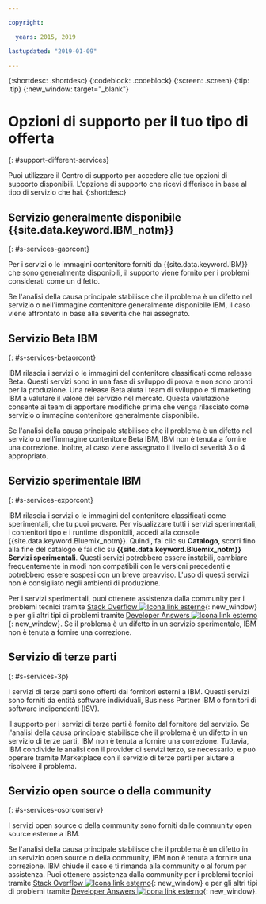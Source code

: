 ```yaml
---

copyright:

  years: 2015, 2019

lastupdated: "2019-01-09"

---
```


{:shortdesc: .shortdesc}
{:codeblock: .codeblock}
{:screen: .screen}
{:tip: .tip}
{:new_window: target="_blank"}


# Opzioni di supporto per il tuo tipo di offerta
{: #support-different-services}

Puoi utilizzare il Centro di supporto per accedere alle tue opzioni di supporto disponibili. L'opzione di supporto che ricevi differisce in base al tipo di servizio che hai. 
{:shortdesc}

## Servizio generalmente disponibile {{site.data.keyword.IBM_notm}}
{: #s-services-gaorcont}

Per i servizi o le immagini contenitore forniti da {{site.data.keyword.IBM}} che sono generalmente disponibili, il supporto viene fornito per i problemi considerati come un difetto.

Se l'analisi della causa principale stabilisce che il problema è un difetto nel servizio o nell'immagine contenitore generalmente disponibile IBM, il caso viene affrontato in base alla severità che hai assegnato.

## Servizio Beta IBM
{: #s-services-betaorcont}

IBM rilascia i servizi o le immagini del contenitore classificati come release Beta. Questi servizi sono in una fase di sviluppo di prova e non sono pronti per la produzione. Una release Beta aiuta i team di sviluppo e di marketing IBM a valutare il valore del servizio nel mercato. Questa valutazione consente ai team di apportare modifiche prima che venga rilasciato come servizio o immagine contenitore generalmente disponibile.

Se l'analisi della causa principale stabilisce che il problema è un difetto nel servizio o nell'immagine contenitore Beta IBM, IBM non è tenuta a fornire una correzione. Inoltre, al caso viene assegnato il livello di severità 3 o 4 appropriato.

## Servizio sperimentale IBM
{: #s-services-exporcont}

IBM rilascia i servizi o le immagini del contenitore classificati come sperimentali, che tu puoi provare. Per visualizzare tutti i servizi sperimentali, i contenitori tipo e i runtime disponibili, accedi alla console {{site.data.keyword.Bluemix_notm}}. Quindi, fai clic su **Catalogo**, scorri fino alla fine del catalogo e fai clic su **{{site.data.keyword.Bluemix_notm}} Servizi sperimentali**. Questi servizi potrebbero essere instabili, cambiare frequentemente in modi non compatibili con le versioni precedenti e potrebbero essere sospesi con un breve preavviso. L'uso di questi servizi non è consigliato negli ambienti di produzione.

Per i servizi sperimentali, puoi ottenere assistenza dalla community per i problemi tecnici tramite [Stack Overflow ![Icona link esterno](../icons/launch-glyph.svg "Icona link esterno")](http://stackoverflow.com/questions/tagged/ibm-bluemix){: new_window} e per gli altri tipi di problemi tramite [Developer Answers ![Icona link esterno](../icons/launch-glyph.svg "Icona link esterno")](https://developer.ibm.com/answers/topics/ibm-cloud/){: new_window}. Se il problema è un difetto in un servizio sperimentale, IBM non è tenuta a fornire una correzione.

## Servizio di terze parti
{: #s-services-3p}

I servizi di terze parti sono offerti dai fornitori esterni a IBM. Questi servizi sono forniti da entità software individuali, Business Partner IBM o fornitori di software indipendenti (ISV).

Il supporto per i servizi di terze parti è fornito dal
fornitore del servizio. Se l'analisi della causa principale stabilisce che il problema è un difetto in un servizio di terze parti, IBM non è tenuta a fornire una correzione. Tuttavia, IBM condivide le analisi con il provider di servizi terzo, se necessario, e può operare tramite Marketplace con il servizio di terze parti per aiutare a risolvere il problema.

## Servizio open source o della community
{: #s-services-osorcomserv}

I servizi open source o della community sono forniti dalle community open source esterne a IBM.

Se l'analisi della causa principale stabilisce che il problema è un difetto in un servizio open source o della community, IBM non è tenuta a fornire una correzione. IBM chiude il caso e ti rimanda alla community o al forum per assistenza. Puoi ottenere assistenza dalla community per i problemi tecnici tramite [Stack Overflow ![Icona link esterno](../icons/launch-glyph.svg "Icona link esterno")](http://stackoverflow.com/questions/tagged/ibm-bluemix){: new_window} e per gli altri tipi di problemi tramite [Developer Answers ![Icona link esterno](../icons/launch-glyph.svg "Icona link esterno")](https://developer.ibm.com/answers/topics/ibm-cloud/){: new_window}.

